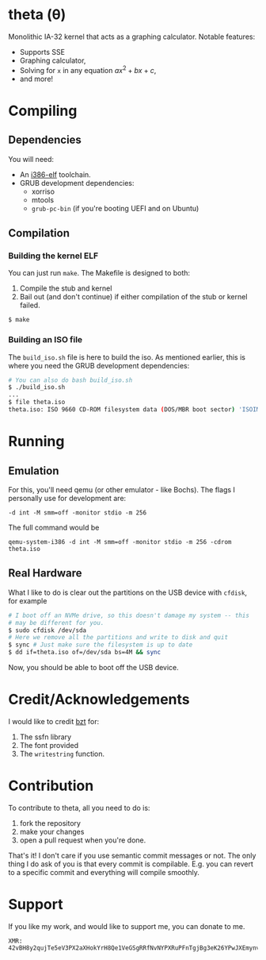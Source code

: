 # theta (θ)
Monolithic IA-32 kernel that acts as a graphing calculator. Notable features:
- Supports SSE
- Graphing calculator,
- Solving for `x` in any equation $ax^2 + bx + c$,
- and more!

# Compiling

## Dependencies
You will need:
- An [i386-elf](https://gist.github.com/pedrominicz/93ef0510a20f990b8dc99877fd51a438) toolchain.
- GRUB development dependencies:
  - xorriso
  - mtools
  - `grub-pc-bin` (if you're booting UEFI and on Ubuntu)

## Compilation

### Building the kernel ELF
You can just run `make`. The Makefile is designed to both:
1. Compile the stub and kernel
2. Bail out (and don't continue) if either compilation of the stub or kernel
failed.
```
$ make
```

### Building an ISO file
The `build_iso.sh` file is here to build the iso. As mentioned earlier,
this is where you need the GRUB development dependencies:
```sh
# You can also do bash build_iso.sh
$ ./build_iso.sh
...
$ file theta.iso
theta.iso: ISO 9660 CD-ROM filesystem data (DOS/MBR boot sector) 'ISOIMAGE' (bootable)
```

# Running

## Emulation
For this, you'll need qemu (or other emulator - like Bochs). The flags I
personally use for development are:
```
-d int -M smm=off -monitor stdio -m 256
```

The full command would be
```
qemu-system-i386 -d int -M smm=off -monitor stdio -m 256 -cdrom theta.iso
```

## Real Hardware
What I like to do is clear out the partitions on the USB device with `cfdisk`, for example
```sh
# I boot off an NVMe drive, so this doesn't damage my system -- this
# may be different for you.
$ sudo cfdisk /dev/sda
# Here we remove all the partitions and write to disk and quit
$ sync # Just make sure the filesystem is up to date
$ dd if=theta.iso of=/dev/sda bs=4M && sync
```

Now, you should be able to boot off the USB device.
# Credit/Acknowledgements

I would like to credit [bzt](https://gitlab.com/bztsrc) for:
1. The ssfn library
2. The font provided
3. The `writestring` function.

# Contribution
To contribute to theta, all you need to do is:
1. fork the repository
2. make your changes
3. open a pull request when you're done.

That's it! I don't care if you use semantic commit messages or not.
The only thing I do ask of you is that every commit is compilable. E.g.
you can revert to a specific commit and everything will compile smoothly.

# Support
If you like my work, and would like to support me, you can donate to me.
```
XMR: 42vBH8y2qujTe5eV3PX2aXHokYrH8Qe1VeGSgRRfNvNYPXRuPFnTgjBg3eK26YPwJXEmynvXDesxw3peKYwDYkD28Mp2dFN
```


